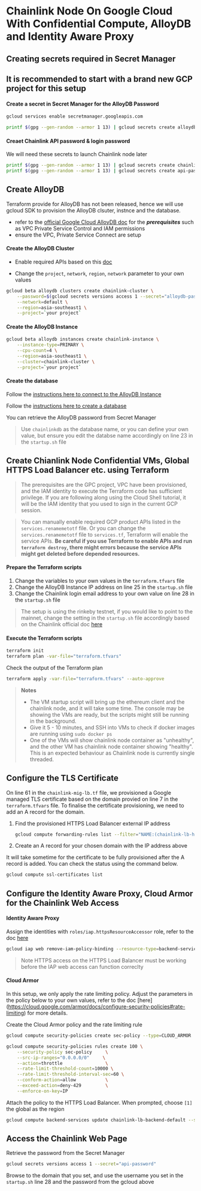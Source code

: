 # Chainlink Node On Google Cloud With Confidential Compute, AlloyDB and Identity Aware Proxy 
## Creating secrets required in Secret Manager
## It is recommended to start with a brand new GCP project for this setup
#### Create a secret in Secret Manager for the AlloyDB Password

```bash
gcloud services enable secretmanager.googleapis.com
```

```bash
printf $(gpg --gen-random --armor 1 13) | gcloud secrets create alloydb-password --data-file=-
```

#### Creaet Chainlink API password & login password
We will need these secrets to launch Chainlink node later
```bash
printf $(gpg --gen-random --armor 1 13) | gcloud secrets create chainlink-password --data-file=-
printf $(gpg --gen-random --armor 1 13) | gcloud secrets create api-password --data-file=-
```

## Create AlloyDB
Terraform provide for AlloyDB has not been released, hence we will use gcloud SDK to provision the AlloyDB clsuter, instnce and the database.

* refer to the [official Google Cloud AlloyDB doc](https://cloud.google.com/alloydb/docs/cluster-create) for the ***prerequisites*** such as VPC Private Service Control and IAM permissions
* ensure the VPC, Private Service Connect are setup


#### Create the AlloyDB Cluster

* Enable required APIs based on this [doc](https://cloud.google.com/alloydb/docs/project-enable-access)

* Change the `project`, `network`, `region`, `network` parameter to your own values 
```bash
gcloud beta alloydb clusters create chainlink-cluster \
    --password=$(gcloud secrets versions access 1 --secret="alloydb-password") \
    --network=default \
    --region=asia-southeast1 \
    --project=`your project`

```
#### Create the AlloyDB Instance

```bash
gcloud beta alloydb instances create chainlink-instance \
    --instance-type=PRIMARY \
    --cpu-count=4 \
    --region=asia-southeast1 \
    --cluster=chainlink-cluster \
    --project=`your project`

```
#### Create the database
Follow the [instructions here to connect to the AlloyDB Instance](https://cloud.google.com/alloydb/docs/connect-psql)

Follow the [instructions here to create a database](https://cloud.google.com/alloydb/docs/database-create)

You can retrieve the AlloyDB password from Secret Manager

>Use `chainlinkdb` as the database name, or you can define your own value, but ensure you edit the databse name accordingly on line 23 in the `startup.sh` file



## Create Chianlink Node Confidential VMs, Global HTTPS Load Balancer etc. using Terraform



> The prerequisites are the GPC project, VPC have been provisioned, and the IAM identity to execute the Terraform code has sufficient privilege. If you are following along using the Cloud Shell tutorial, it will be the IAM identity that you used to sign in the current GCP session.

> You can manually enable required GCP product APIs listed in the `services.renamemetotf` file. Or you can change the `services.renamemetotf` file to `services.tf`, Terraform will enable the service APIs. **Be careful if you use Terraform to enable APIs and run `terraform destroy`, there might errors because the service APIs might get deleted before depended resources.**   

#### Prepare the Terraform scripts
1. Change the variables to your own values in the `terraform.tfvars` file
2. Change the AlloyDB Instance IP address on line 25 in the `startup.sh` file
3. Change the Chainlink login email address to your own value on line 28 in the `startup.sh` file

> The setup is using the rinkeby testnet, if you would like to point to the mainnet, change the setting in the `startup.sh` file accordingly based on the Chainlink official doc [here](https://docs.chain.link/docs/running-a-chainlink-node/)

#### Execute the Terraform scripts
```bash
terraform init
terraform plan -var-file="terraform.tfvars"
```
Check the output of the Terraform plan

```bash
terraform apply -var-file="terraform.tfvars" --auto-approve
```

> **Notes** 
> * The VM startup script will bring up the ethereum client and the chainlink node, and it will take some time. The console may be showing the VMs are ready, but the scripts might still be running in the background. 
> * Give it 5 - 10 minutes, and SSH into VMs to check if docker images are running using `sudo docker ps`
> * One of the VMs will show chainlink node container as "unhealthy", and the other VM has chainlink node container showing "healthy". This is an expected behaviour as Chainlink node is currently single threaded.

## Configure the TLS Certificate
On line 61 in the `chainlink-mig-lb.tf` file, we provisioned a Google managed TLS certificate based on the domain provied on line 7 in the `terraform.tfvars` file. To finalise the certificate provisioning, we need to add an A record for the domain.

1. Find the provisioned HTTPS Load Balancer external IP address
   ```bash
   gcloud compute forwarding-rules list --filter="NAME:(chainlink-lb-https)"
   ```
2. Create an A record for your chosen domain with the IP address above

It will take sometime for the certificate to be fully provisioned after the A record is added. You can check the status using the command below.

```bash
gcloud compute ssl-certificates list
```

## Configure the Identity Aware Proxy, Cloud Armor for the Chainlink Web Access
#### Identity Aware Proxy
Assign the identities with `roles/iap.httpsResourceAccessor` role, refer to the doc [here](https://cloud.google.com/iap/docs/managing-access)

```bash
gcloud iap web remove-iam-policy-binding --resource-type=backend-services --service=chainlink-lb-backend-default --member='user:your@user.com' --role='roles/iap.httpsResourceAccessor'

```

> Note HTTPS access on the HTTPS Load Balancer must be working before the IAP web access can function correclty

#### Cloud Armor
In this setup, we only apply the rate limiting policy. Adjust the parameters in the policy below to your own values, refer to the doc [here] (https://cloud.google.com/armor/docs/configure-security-policies#rate-limiting) for more details.

Create the Cloud Armor policy and the rate limiting rule
```bash
gcloud compute security-policies create sec-policy --type=CLOUD_ARMOR

gcloud compute security-policies rules create 100 \
    --security-policy sec-policy     \
    --src-ip-ranges="0.0.0.0/0"     \
    --action=throttle                \
    --rate-limit-threshold-count=10000 \
    --rate-limit-threshold-interval-sec=60 \
    --conform-action=allow           \
    --exceed-action=deny-429         \
    --enforce-on-key=IP
```

Attach the policy to the HTTPS Load Balancer. When prompted, choose `[1]` the global as the region
```bash
gcloud compute backend-services update chainlink-lb-backend-default --security-policy=sec-policy
```

## Access the Chainlink Web Page
Retrieve the password from the Secret Manager
```bash
gcloud secrets versions access 1 --secret="api-password"
```

Browse to the domain that you set, and use the username you set in the `startup.sh` line 28 and the password from the gcloud above

